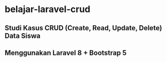 # belajar-laravel-crud

## Studi Kasus CRUD (Create, Read, Update, Delete) Data Siswa

## Menggunakan Laravel 8 + Bootstrap 5

